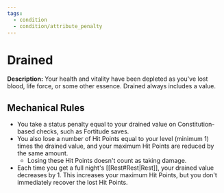 ```yaml
---
tags:
  - condition
  - condition/attribute_penalty
---
```

# Drained
**Description:** Your health and vitality have been depleted as you've lost blood, life force, or some other essence. Drained always includes a value.

## Mechanical Rules

- You take a status penalty equal to your drained value on Constitution-based checks, such as Fortitude saves.
- You also lose a number of Hit Points equal to your level (minimum 1) times the drained value, and your maximum Hit Points are reduced by the same amount. 
	- Losing these Hit Points doesn't count as taking damage.  
- Each time you get a full night's [[Rest#Rest|Rest]], your drained value decreases by 1. This increases your maximum Hit Points, but you don't immediately recover the lost Hit Points.

